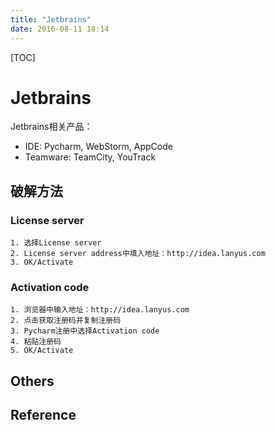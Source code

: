 ```yaml
---
title: "Jetbrains"
date: 2016-08-11 18:14
---
```


[TOC]

# Jetbrains #

Jetbrains相关产品：
* IDE: Pycharm, WebStorm, AppCode
* Teamware: TeamCity, YouTrack


## 破解方法 ##

### License server ###

    1. 选择License server
    2. License server address中填入地址：http://idea.lanyus.com
    3. OK/Activate

### Activation code ###

    1. 浏览器中输入地址：http://idea.lanyus.com
    2. 点击获取注册码并复制注册码
    3. Pycharm注册中选择Activation code
    4. 粘贴注册码
    5. OK/Activate


## Others ##


## Reference ##



